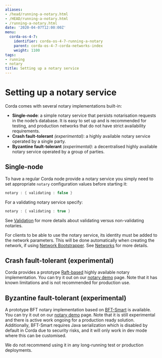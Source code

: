 ```yaml
---
aliases:
- /head/running-a-notary.html
- /HEAD/running-a-notary.html
- /running-a-notary.html
date: '2020-04-07T12:00:00Z'
menu:
  corda-os-4-7:
    identifier: corda-os-4-7-running-a-notary
    parent: corda-os-4-7-corda-networks-index
    weight: 1100
tags:
- running
- notary
title: Setting up a notary service
---
```



# Setting up a notary service

Corda comes with several notary implementations built-in:


* **Single-node**: a simple notary service that persists notarisation requests in the node’s database. It is easy to set up
and is recommended for testing, and production networks that do not have strict availability requirements.
* **Crash fault-tolerant** *(experimental)*: a highly available notary service operated by a single party.
* **Byzantine fault-tolerant** *(experimental)*: a decentralised highly available notary service operated by a group of parties.


## Single-node

To have a regular Corda node provide a notary service you simply need to set appropriate `notary` configuration values
before starting it:

```kotlin
notary : { validating : false }
```

For a validating notary service specify:

```kotlin
notary : { validating : true }
```

See [Validation](key-concepts-notaries.md#validation) for more details about validating versus non-validating notaries.

For clients to be able to use the notary service, its identity must be added to the network parameters. This will be
done automatically when creating the network, if using [Network Bootstrapper](network-bootstrapper.md). See [Networks](corda-networks-index.md)
for more details.


## Crash fault-tolerant (experimental)

Corda provides a prototype [Raft-based](http://atomix.io/) highly available notary implementation. You can try it out on our
[notary demo](https://github.com/corda/corda/blob/release/os/4.7/samples/notary-demo) page. Note that it has known limitations
and is not recommended for production use.


## Byzantine fault-tolerant (experimental)

A prototype BFT notary implementation based on [BFT-Smart](https://github.com/bft-smart/library) is available. You can
try it out on our [notary demo](https://github.com/corda/corda/blob/release/os/4.7/samples/notary-demo) page. Note that it
is still experimental and there is active work ongoing for a production ready solution. Additionally, BFT-Smart requires Java
serialization which is disabled by default in Corda due to security risks, and it will only work in dev mode where this can
be customised.

We do not recommend using it in any long-running test or production deployments.
